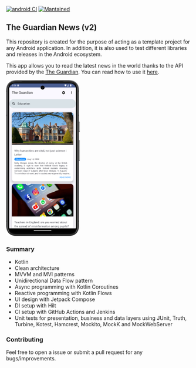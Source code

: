 [![android CI](https://github.com/javimartd/the-guardian-v2/actions/workflows/android.yml/badge.svg)](https://github.com/javimartd/the-guardian-v2/actions/workflows/android.yml)
[![Mantained](https://img.shields.io/badge/Maintained%3F-yes-green.svg)]()

## The Guardian News (v2)

This repository is created for the purpose of acting as a template project for any Android application. In addition, it is also used to test different libraries and releases in the Android ecosystem.

This app allows you to read the latest news in the world thanks to the API provided by the [The Guardian](https://www.theguardian.com/uk). You can read how to use it [here](https://open-platform.theguardian.com/).

<img src = "https://github.com/javimartd/the-guardian-v2/blob/main/screenshots/pixel8_home.png" width ="200" />

### Summary
- Kotlin
- Clean architecture
- MVVM and MVI patterns
- Unidirectional Data Flow pattern
- Async programming with Kotlin Coroutines
- Reactive programming with Kotlin Flows
- UI design with Jetpack Compose
- DI setup with Hilt
- CI setup with GitHub Actions and Jenkins
- Unit tests for presentation, business and data layers using JUnit, Truth, Turbine, Kotest, Hamcrest, Mockito, MockK and MockWebServer

[1]: https://kotlinlang.org/docs/reference/
[2]: https://upday.github.io/blog/model-view-viewmodel/
[3]: https://developer.android.com/training/dependency-injection/hilt-android
[4]: https://developer.android.com/kotlin/coroutines
[5]: https://github.com/features/actions
[6]: https://site.mockito.org/
[7]: https://github.com/square/okhttp/tree/master/mockwebserver
[8]: https://github.com/ReactiveX/RxJava
[9]: https://blog.cleancoder.com/uncle-bob/2012/08/13/the-clean-architecture.html
[10]: https://github.com/javimartd/The-Guardian
[11]: http://hamcrest.org/
[13]: https://developer.android.com/jetpack/guide/ui-layer#udf
[14]: https://truth.dev/
[15]: https://github.com/cashapp/turbine

### Contributing

Feel free to open a issue or submit a pull request for any bugs/improvements.

